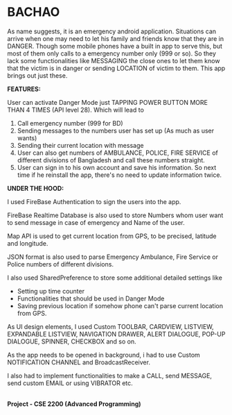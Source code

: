 # BACHAO
As name suggests, it is an emergency android application. Situations can arrive when one may need to let his family and friends know that they are in DANGER.
Though some mobile phones have a built in app to serve this, but most of them only calls to a emergency number only (999 or so).
So they lack some functionalities like MESSAGING the close ones to let them know that the victim is in danger or sending LOCATION of victim to them.
This app brings out just these.


<b>FEATURES:</b>

User can activate Danger Mode just TAPPING POWER BUTTON MORE THAN 4 TIMES (API level 28). Which will lead to 
1. Call emergency number (999 for BD)
2. Sending messages to the numbers user has set up (As much as user wants)
3. Sending their current location with message
4. User can also get numbers of AMBULANCE, POLICE, FIRE SERVICE of different divisions of Bangladesh and call these numbers straight.
5. User can sign in to his own account and save his information. So next time if he reinstall the app, there's no need to update information twice.


<b>UNDER THE HOOD:</b>

I used FireBase Authentication to sign the users into the app. 

FireBase Realtime Database is also used to store Numbers whom user want to send message in case of emergency and Name of the user.

Map API is used to get current location from GPS, to be precised, latitude and longitude.

JSON format is also used to parse Emergency Ambulance, Fire Service or Police numbers of different divisions.

I also used SharedPreference to store some additional detailed settings like 
- Setting up time counter
- Functionalities that should be used in Danger Mode
- Saving previous location if somehow phone can't parse current location from GPS.

As UI design elements, I used Custom TOOLBAR, CARDVIEW, LISTVIEW, EXPANDABLE LISTVIEW, NAVIGATION DRAWER, ALERT DIALOGUE, POP-UP DIALOGUE, SPINNER, CHECKBOX and so on.

As the app needs to be opened in background, i had to use Custom NOTIFICATION CHANNEL and BroadcastReceiver.

I also had to implement functionalities to make a CALL, send MESSAGE, send custom EMAIL or using VIBRATOR etc.

<strong><br/>Project - CSE 2200 (Advanced Programming)</strong>
